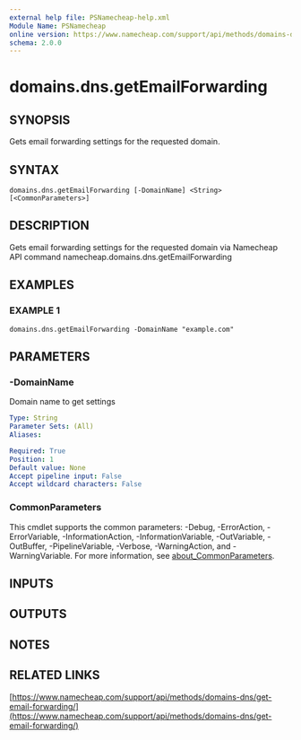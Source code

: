```yaml
---
external help file: PSNamecheap-help.xml
Module Name: PSNamecheap
online version: https://www.namecheap.com/support/api/methods/domains-dns/get-email-forwarding/
schema: 2.0.0
---
```


# domains.dns.getEmailForwarding

## SYNOPSIS
Gets email forwarding settings for the requested domain.

## SYNTAX

```
domains.dns.getEmailForwarding [-DomainName] <String> [<CommonParameters>]
```

## DESCRIPTION
Gets email forwarding settings for the requested domain via Namecheap API command namecheap.domains.dns.getEmailForwarding

## EXAMPLES

### EXAMPLE 1
```
domains.dns.getEmailForwarding -DomainName "example.com"
```

## PARAMETERS

### -DomainName
Domain name to get settings

```yaml
Type: String
Parameter Sets: (All)
Aliases:

Required: True
Position: 1
Default value: None
Accept pipeline input: False
Accept wildcard characters: False
```

### CommonParameters
This cmdlet supports the common parameters: -Debug, -ErrorAction, -ErrorVariable, -InformationAction, -InformationVariable, -OutVariable, -OutBuffer, -PipelineVariable, -Verbose, -WarningAction, and -WarningVariable. For more information, see [about_CommonParameters](http://go.microsoft.com/fwlink/?LinkID=113216).

## INPUTS

## OUTPUTS

## NOTES

## RELATED LINKS

[https://www.namecheap.com/support/api/methods/domains-dns/get-email-forwarding/](https://www.namecheap.com/support/api/methods/domains-dns/get-email-forwarding/)

